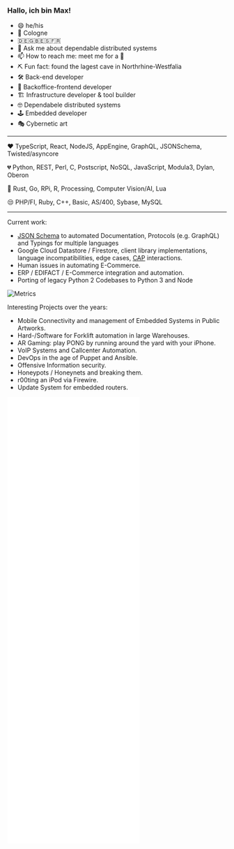 ### Hallo, ich bin Max!

- 😄 he/his
- 🌆 Cologne
- 🇩🇪🇬🇧🇪🇸🇫🇷
- 💬 Ask me about dependable distributed systems
- 📫 How to reach me: meet me for a 🍺
- ⛏ Fun fact: found the lagest cave in Northrhine-Westfalia
- 🛠 Back-end developer
- 🔭 Backoffice-frontend developer
- 🏗 Infrastructure developer & tool builder
- 🤓 Dependabele distributed systems
- 🕹 Embedded developer
- 🎭 Cybernetic art
---

❤️ TypeScript, React, NodeJS, AppEngine, GraphQL, JSONSchema, Twisted/asyncore

💔 Python, REST, Perl, C, Postscript, NoSQL, JavaScript, Modula3, Dylan, Oberon

🤔 Rust, Go, RPi, R, Processing, Computer Vision/AI, Lua

😒 PHP/FI, Ruby, C++, Basic, AS/400, Sybase, MySQL

---

Current work:

- [JSON Schema](https://json-schema.org) to automated Documentation, Protocols (e.g. GraphQL) and Typings for multiple languages
- Google Cloud Datastore / Firestore, client library implementations, language incompatibilities, edge cases, [CAP](https://en.wikipedia.org/wiki/CAP_theorem) interactions.
- Human issues in automating E-Commerce.
- ERP / EDIFACT / E-Commerce integration and automation.
- Porting of legacy Python 2 Codebases to Python 3 and Node

![Metrics](https://github-readme-stats-mdornseif.vercel.app/api?username=mdornseif&show_icons=true&include_all_commits=true)

Interesting Projects over the years:

- Mobile Connectivity and management of Embedded Systems in Public Artworks.
- Hard-/Software for Forklift automation in large Warehouses.
- AR Gaming: play PONG by running around the yard with your iPhone.
- VoIP Systems and Callcenter Automation.
- DevOps in the age of Puppet and Ansible.
- Offensive Information security.
- Honeypots / Honeynets and breaking them.
- r00ting an iPod via Firewire.
- Update System for embedded routers.

![Metrics](https://raw.githubusercontent.com/mdornseif/mdornseif/main/github-metrics.svg)
